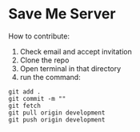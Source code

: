 # Save Me Server
How to contribute:
1. Check email and accept invitation
2. Clone the repo
3. Open terminal in that directory
4. run the command:
  ```git checkout development
  git add .
  git commit -m ""
  git fetch
  git pull origin development
  git push origin development
  ```
